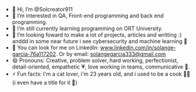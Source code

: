 - 👋 Hi, I’m @Solcreator911
- 📝 I’m interested in QA, Front-end programming and back end programming.
- 🌱 I’m still currently learning programming on ORT University.
- 💞️ I’m looking foward to make a lot of projects, articles and writting :) anddd in some near future i see cybersecurity and machine learning 🔐
- 🤖 You can look for me on LinkedIn: www.linkedin.com/in/solange-garcia-76a117202. Or by email: solangegarcia333@gmail.com
- 😄 Pronouns: Creative, problem solver, hard working, perfectionist, detail-oriented, empathetic 💗, love working in teams, communicative 🧠.
- ⚡ Fun facts: I'm a cat lover, i'm 23 years old, and i used to be a cook 👩‍🍳 (i even have a title for it 🫠)

<!---
Solcreator911/Solcreator911 is a ✨ special ✨ repository because its `README.md` (this file) appears on your GitHub profile.
You can click the Preview link to take a look at your changes.
--->
